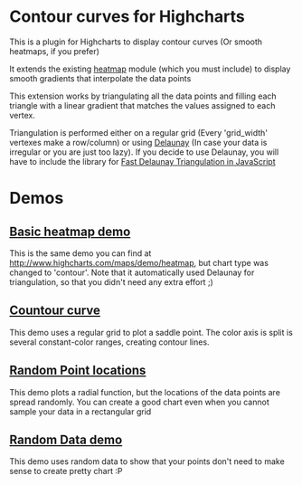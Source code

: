 Contour curves for Highcharts
=============================

This is a plugin for Highcharts to display contour curves (Or smooth heatmaps, if you prefer)

It extends the existing [heatmap](http://www.highcharts.com/maps/demo/heatmap) module (which you must include) to display smooth gradients that interpolate the data points

This extension works by triangulating all the data points and filling each triangle with a linear gradient that matches the values assigned to each vertex.

Triangulation is performed either on a regular grid (Every 'grid_width' vertexes make a row/column) or using [Delaunay](http://en.wikipedia.org/wiki/Delaunay_triangulation) (In case your data is irregular or you are just too lazy). If you decide to use Delaunay, you will have to include the library for [Fast Delaunay Triangulation in JavaScript](https://github.com/ironwallaby/delaunay)


Demos
=====

[Basic heatmap demo](http://jsfiddle.net/nsj5uzdw/)
--------------------

This is the same demo you can find at http://www.highcharts.com/maps/demo/heatmap, but chart type was changed to 'contour'. Note that it automatically used Delaunay for triangulation, so that you didn't need any extra effort ;)

[Countour curve](http://jsfiddle.net/1peapgLw/)
------------------------
This demo uses a regular grid to plot a saddle point. The color axis is split is several constant-color ranges, creating contour lines.

[Random Point locations](http://jsfiddle.net/f7ofc3q3/)
------------------------
This demo plots a radial function, but the locations of the data points are spread randomly.
You can create a good chart even when you cannot sample your data in a rectangular grid

[Random Data demo](http://jsfiddle.net/mqxmraL2/)
--------------------
This demo uses random data to show that your points don't need to make sense to create pretty chart :P
